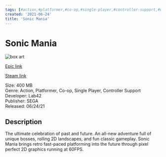```yaml
---
tags: [#action,#platformer,#co-op,#single-player,#controller-support,#epic,#game,#owned,#pc]
created: '2021-06-24'
title: 'Sonic Mania'
---
```

# Sonic Mania

![box art](https://cdn1.epicgames.com/45e7cf3c49054f2fb20b673d9b0ae69e/offer/EGS_SonicMania_Lab42_S5-1360x765-31b5379f91e2451e57e0273339bf68b8.jpg?h=270&amp;resize=1&amp;w=480)

[Epic link](https://www.epicgames.com/store/en-US/p/sonic-mania)

[Steam link](https://store.steampowered.com/app/584400/Sonic_Mania/?snr=1_7_7_151_150_1)

Size: 400 MB  
Genre: Action, Platformer, Co-op, Single Player, Controller Support  
Developer: Lab42  
Publisher: SEGA  
Released: 06/24/21  

## Description

The ultimate celebration of past and future. An all-new adventure full of unique bosses, rolling 2D landscapes, and fun classic gameplay. Sonic Mania brings retro fast-paced platforming into the future through pixel perfect 2D graphics running at 60FPS.
